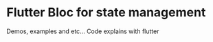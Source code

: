 <h1>Flutter Bloc for state management</h1>
<p>Demos, examples and etc... Code explains with flutter </p>
